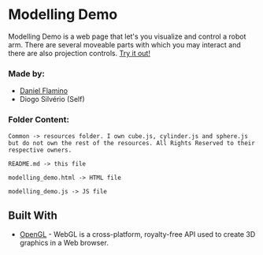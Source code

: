 # Modelling Demo

Modelling Demo is a web page that let's you visualize and control a robot arm. There are several moveable parts with which you may interact and there are also projection controls. [Try it out!](https://diogit.github.io/CGI-Project-3/modelling_demo.html)

### Made by:

* [Daniel Flamino](https://github.com/DanielFlamino)
* Diogo Silvério (Self)

### Folder Content:
```
Common -> resources folder. I own cube.js, cylinder.js and sphere.js but do not own the rest of the resources. All Rights Reserved to their respective owners.

README.md -> this file

modelling_demo.html -> HTML file

modelling_demo.js -> JS file
```

## Built With

* [OpenGL](https://get.webgl.org) - WebGL is a cross-platform, royalty-free API used to create 3D graphics in a Web browser.

